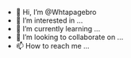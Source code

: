 - 👋 Hi, I’m @Whtapagebro
- 👀 I’m interested in ...
- 🌱 I’m currently learning ...
- 💞️ I’m looking to collaborate on ...
- 📫 How to reach me ...

<!---
Whtapagebro/Whtapagebro is a ✨ special ✨ repository because its `README.md` (this file) appears on your GitHub profile.
You can click the Preview link to take a look at your changes.
--->
